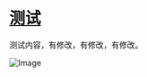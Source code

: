 # [测试](https://github.com/seatres/gitblog/issues/1)

测试内容，有修改，有修改，有修改。

![Image](https://github.com/user-attachments/assets/d83d39f1-b2fa-4975-bc17-92c6cb66bf97)